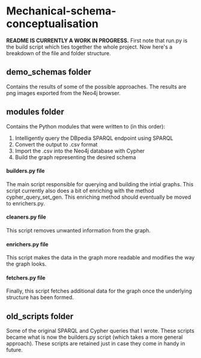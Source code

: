 # Mechanical-schema-conceptualisation

**README IS CURRENTLY A WORK IN PROGRESS.** First note that run.py is the build script which ties together the whole project. Now here's a breakdown of the file and folder structure.

## demo_schemas folder
Contains the results of some of the possible approaches. The results are png images exported from the Neo4j browser.
## modules folder
Contains the Python modules that were written to (in this order):
1. Intelligently query the DBpedia SPARQL endpoint using SPARQL
2. Convert the output to .csv format
3. Import the .csv into the Neo4j database with Cypher
4. Build the graph representing the desired schema
#### builders.py file
The main script responsible for querying and building the intial graphs. This script currently also does a bit of enriching with the method cypher_query_set_gen. This enriching method should eventually be moved to enrichers.py.
#### cleaners.py file
This script removes unwanted information from the graph.
#### enrichers.py file
This script makes the data in the graph more readable and modifies the way the graph looks.
#### fetchers.py file
Finally, this script fetches additional data for the graph once the underlying structure has been formed.
## old_scripts folder
Some of the original SPARQL and Cypher queries that I wrote. These scripts became what is now the builders.py script (which takes a more general approach). These scripts are retained just in case they come in handy in future.

